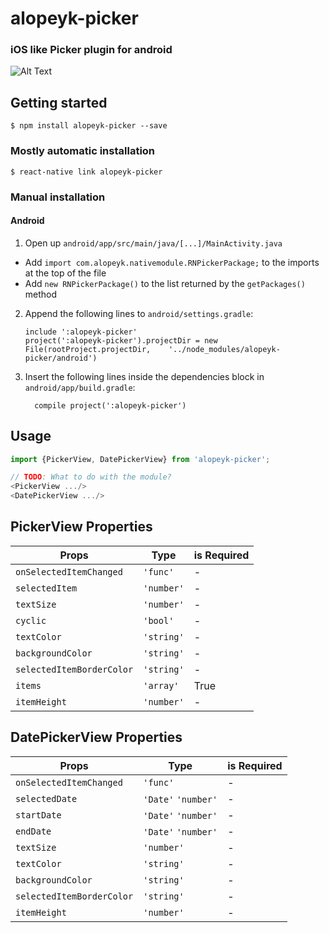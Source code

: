 # alopeyk-picker

### iOS like Picker plugin for android

![Alt Text](https://i.imgur.com/DAST9A0.gif)


## Getting started

`$ npm install alopeyk-picker --save`

### Mostly automatic installation

`$ react-native link alopeyk-picker`

### Manual installation

#### Android

1. Open up `android/app/src/main/java/[...]/MainActivity.java`
  - Add `import com.alopeyk.nativemodule.RNPickerPackage;` to the imports at the top of the file
  - Add `new RNPickerPackage()` to the list returned by the `getPackages()` method
2. Append the following lines to `android/settings.gradle`:
  	```
  	include ':alopeyk-picker'
  	project(':alopeyk-picker').projectDir = new File(rootProject.projectDir, 	'../node_modules/alopeyk-picker/android')
  	```
3. Insert the following lines inside the dependencies block in `android/app/build.gradle`:
  	```
      compile project(':alopeyk-picker')
  	```


## Usage
```javascript
import {PickerView, DatePickerView} from 'alopeyk-picker';

// TODO: What to do with the module?
<PickerView .../>
<DatePickerView .../>
```
  

## PickerView Properties


|Props   	             	|Type                   |is Required  |
|---------------------------|-----------------------|-------------|
|`onSelectedItemChanged`	|`'func'`           	|-            |
|`selectedItem`				|`'number'`				|-            |
|`textSize`					|`'number'`            	|-            |
|`cyclic`					|`'bool'`            	|-            |
|`textColor`				|`'string'`            	|-            |
|`backgroundColor`			|`'string'`            	|-            |
|`selectedItemBorderColor`	|`'string'`            	|-            |
|`items`					|`'array'`            	|True         |
|`itemHeight`				|`'number'`            	|-            |


## DatePickerView Properties


|Props                		|Type                   |is Required  |
|---------------------------|-----------------------|-------------|
|`onSelectedItemChanged`	|`'func'`           	|-            |
|`selectedDate`				|`'Date'` `'number'`	|-            |
|`startDate`				|`'Date'` `'number'`	|-            |
|`endDate`					|`'Date'` `'number'`	|-            |
|`textSize`					|`'number'`            	|-            |
|`textColor`				|`'string'`            	|-            |
|`backgroundColor`			|`'string'`            	|-            |
|`selectedItemBorderColor`	|`'string'`            	|-            |
|`itemHeight`				|`'number'`            	|-            |

